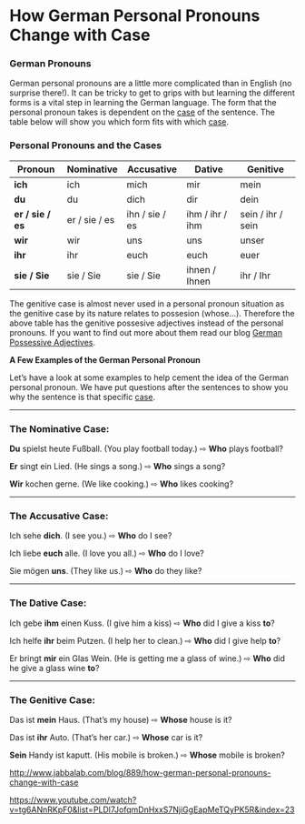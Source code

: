 # How German Personal Pronouns Change with Case

### German Pronouns

German personal pronouns are a little more complicated than in English (no surprise there!). It can be tricky to get to grips with but learning the different forms is a vital step in learning the German language. The form that the personal pronoun takes is dependent on the [case](http://www.jabbalab.com/blog/795/how-the-german-cases-work-nominative-accusative-dative-and-genetive) of the sentence. The table below will show you which form fits with which [case](http://www.jabbalab.com/blog/795/how-the-german-cases-work-nominative-accusative-dative-and-genetive).  

### Personal Pronouns and the Cases

| Pronoun           | Nominative    | Accusative     | Dative          | Genitive          |
| ----------------- | ------------- | -------------- | --------------- | ----------------- |
| **ich**           | ich           | mich           | mir             | mein              |
| **du**            | du            | dich           | dir             | dein              |
| **er / sie / es** | er / sie / es | ihn / sie / es | ihm / ihr / ihm | sein / ihr / sein |
| **wir**           | wir           | uns            | uns             | unser             |
| **ihr**           | ihr           | euch           | euch            | euer              |
| **sie / Sie**     | sie / Sie     | sie / Sie      | ihnen / Ihnen   | ihr / Ihr         |

The genitive case is almost never used in a personal pronoun situation as the genitive case by its nature relates to possesion (whose…). Therefore the above table has the genitive possesive adjectives instead of the personal pronouns. If you want to find out more about them read our blog [German Possessive Adjectives](http://www.jabbalab.com/blog/2402/german-possessive-adjectives).

**A Few Examples of the German Personal Pronoun**

Let’s have a look at some examples to help cement the idea of the German personal pronoun. We have put questions after the sentences to show you why the sentence is that specific [case](http://www.jabbalab.com/blog/795/how-the-german-cases-work-nominative-accusative-dative-and-genetive).

------

### The Nominative Case:

**Du** spielst heute Fußball. (You play football today.) ⇨ **Who** plays football?

**Er** singt ein Lied. (He sings a song.) ⇨ **Who** sings a song?

**Wir** kochen gerne. (We like cooking.) ⇨ **Who** likes cooking?

------

### The Accusative Case:

Ich sehe **dich**. (I see you.) ⇨ **Who** do I see?

Ich liebe **euch** alle. (I love you all.) ⇨ **Who** do I love?

Sie mögen **uns**. (They like us.) ⇨ **Who** do they like?

------

### The Dative Case:

Ich gebe **ihm** einen Kuss. (I give him a kiss) ⇨ **Who** did I give a kiss **to**?

Ich helfe **ihr** beim Putzen. (I help her to clean.) ⇨ **Who** did I give help **to**?

Er bringt **mir** ein Glas Wein. (He is getting me a glass of wine.) ⇨ **Who** did he give a glass wine **to**?

------

### The Genitive Case:

Das ist **mein** Haus. (That’s my house) ⇨ **Whose** house is it?

Das ist **ihr** Auto. (That’s her car.) ⇨ **Whose** car is it?

**Sein** Handy ist kaputt. (His mobile is broken.) ⇨ **Whose** mobile is broken?



http://www.jabbalab.com/blog/889/how-german-personal-pronouns-change-with-case

https://www.youtube.com/watch?v=tg6ANnRKpF0&list=PLDl7JofqmDnHxxS7NjiGgEapMeTQyPK5R&index=23    
